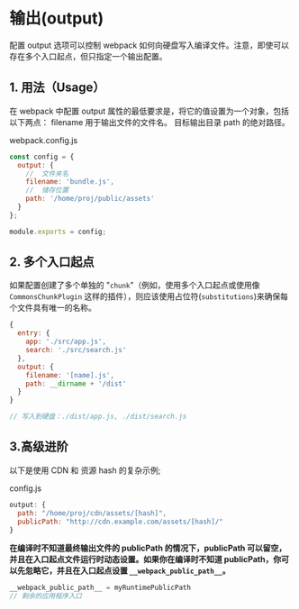 # 输出(output)
配置 output 选项可以控制 webpack 如何向硬盘写入编译文件。注意，即使可以存在多个入口起点，但只指定一个输出配置。

## 1. 用法（Usage）
在 webpack 中配置 output 属性的最低要求是，将它的值设置为一个对象，包括以下两点：
    filename 用于输出文件的文件名。
    目标输出目录 path 的绝对路径。

webpack.config.js
```js
const config = {
  output: {
    //  文件夹名
    filename: 'bundle.js',
    //  储存位置
    path: '/home/proj/public/assets'
  }
};

module.exports = config;
```

## 2. 多个入口起点
如果配置创建了多个单独的 "`chunk`"（例如，使用多个入口起点或使用像 `CommonsChunkPlugin` 这样的插件），则应该使用占位符(`substitutions`)来确保每个文件具有唯一的名称。

```js
{
  entry: {
    app: './src/app.js',
    search: './src/search.js'
  },
  output: {
    filename: '[name].js',
    path: __dirname + '/dist'
  }
}

// 写入到硬盘：./dist/app.js, ./dist/search.js
```

## 3.高级进阶
以下是使用 CDN 和 资源 hash 的复杂示例;

config.js
```js
output: {
  path: "/home/proj/cdn/assets/[hash]",
  publicPath: "http://cdn.example.com/assets/[hash]/"
}
```

**在编译时不知道最终输出文件的 publicPath 的情况下，publicPath 可以留空，并且在入口起点文件运行时动态设置。如果你在编译时不知道 publicPath，你可以先忽略它，并且在入口起点设置 `__webpack_public_path__`。**

```js
__webpack_public_path__ = myRuntimePublicPath
// 剩余的应用程序入口
```



